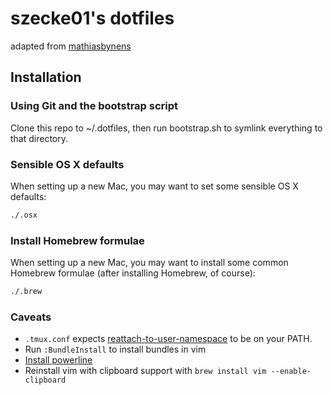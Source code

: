 # szecke01's dotfiles
adapted from [mathiasbynens](https://github.com/mathiasbynens/dotfiles)

## Installation
### Using Git and the bootstrap script

Clone this repo to ~/.dotfiles, then run bootstrap.sh to symlink everything to that directory.

### Sensible OS X defaults

When setting up a new Mac, you may want to set some sensible OS X defaults:

```bash
./.osx
```

### Install Homebrew formulae

When setting up a new Mac, you may want to install some common Homebrew formulae (after installing Homebrew, of course):

```bash
./.brew
```

### Caveats
- ```.tmux.conf``` expects [reattach-to-user-namespace](https://github.com/ChrisJohnsen/tmux-MacOSX-pasteboard) to be on your PATH.
- Run ```:BundleInstall``` to install bundles in vim
- [Install powerline](https://powerline.readthedocs.org/en/latest/installation/osx.html#installation-osx)
- Reinstall vim with clipboard support with ```brew install vim --enable-clipboard```
